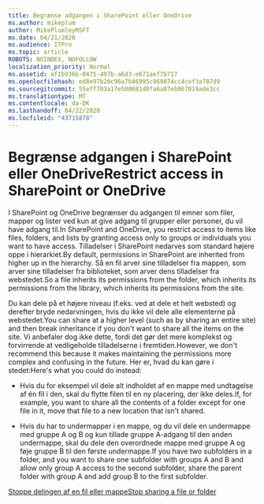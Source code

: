 ```yaml
---
title: Begrænse adgangen i SharePoint eller OneDrive
ms.author: mikeplum
author: MikePlumleyMSFT
ms.date: 04/21/2020
ms.audience: ITPro
ms.topic: article
ROBOTS: NOINDEX, NOFOLLOW
localization_priority: Normal
ms.assetid: af1b936b-0475-497b-a6d3-e671aef7b717
ms.openlocfilehash: ed8e97b20c96a7b46995c969074cc4cef3a787d9
ms.sourcegitcommit: 55eff703a17e500681d8fa6a87eb067019ade3cc
ms.translationtype: MT
ms.contentlocale: da-DK
ms.lasthandoff: 04/22/2020
ms.locfileid: "43715878"
---
```

# <a name="restrict-access-in-sharepoint-or-onedrive"></a><span data-ttu-id="be635-102">Begrænse adgangen i SharePoint eller OneDrive</span><span class="sxs-lookup"><span data-stu-id="be635-102">Restrict access in SharePoint or OneDrive</span></span>

<span data-ttu-id="be635-103">I SharePoint og OneDrive begrænser du adgangen til emner som filer, mapper og lister ved kun at give adgang til grupper eller personer, du vil have adgang til.</span><span class="sxs-lookup"><span data-stu-id="be635-103">In SharePoint and OneDrive, you restrict access to items like files, folders, and lists by granting access only to groups or individuals you want to have access.</span></span> <span data-ttu-id="be635-104">Tilladelser i SharePoint nedarves som standard højere oppe i hierarkiet.</span><span class="sxs-lookup"><span data-stu-id="be635-104">By default, permissions in SharePoint are inherited from higher up in the hierarchy.</span></span> <span data-ttu-id="be635-105">Så en fil arver sine tilladelser fra mappen, som arver sine tilladelser fra biblioteket, som arver dens tilladelser fra webstedet.</span><span class="sxs-lookup"><span data-stu-id="be635-105">So a file inherits its permissions from the folder, which inherits its permissions from the library, which inherits its permissions from the site.</span></span>
  
<span data-ttu-id="be635-106">Du kan dele på et højere niveau (f.eks. ved at dele et helt websted) og derefter bryde nedarvningen, hvis du ikke vil dele alle elementerne på webstedet.</span><span class="sxs-lookup"><span data-stu-id="be635-106">You can share at a higher level (such as by sharing an entire site) and then break inheritance if you don't want to share all the items on the site.</span></span> <span data-ttu-id="be635-107">Vi anbefaler dog ikke dette, fordi det gør det mere komplekst og forvirrende at vedligeholde tilladelserne i fremtiden.</span><span class="sxs-lookup"><span data-stu-id="be635-107">However, we don't recommend this because it makes maintaining the permissions more complex and confusing in the future.</span></span> <span data-ttu-id="be635-108">Her er, hvad du kan gøre i stedet:</span><span class="sxs-lookup"><span data-stu-id="be635-108">Here's what you could do instead:</span></span>
  
- <span data-ttu-id="be635-109">Hvis du for eksempel vil dele alt indholdet af en mappe med undtagelse af én fil i den, skal du flytte filen til en ny placering, der ikke deles.</span><span class="sxs-lookup"><span data-stu-id="be635-109">If, for example, you want to share all the contents of a folder except for one file in it, move that file to a new location that isn't shared.</span></span>
    
- <span data-ttu-id="be635-110">Hvis du har to undermapper i en mappe, og du vil dele en undermappe med gruppe A og B og kun tillade gruppe A-adgang til den anden undermappe, skal du dele den overordnede mappe med gruppe A og føje gruppe B til den første undermappe.</span><span class="sxs-lookup"><span data-stu-id="be635-110">If you have two subfolders in a folder, and you want to share one subfolder with groups A and B and allow only group A access to the second subfolder, share the parent folder with group A and add group B to the first subfolder.</span></span>
    
[<span data-ttu-id="be635-111">Stoppe delingen af en fil eller mappe</span><span class="sxs-lookup"><span data-stu-id="be635-111">Stop sharing a file or folder </span></span>](https://go.microsoft.com/fwlink/?linkid=2008861)
  

